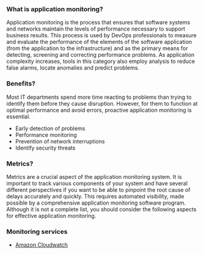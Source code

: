 ### What is application monitoring?
Application monitoring is the process that ensures that software systems and networks maintain the levels of performance necessary to support business results.
This process is used by DevOps professionals to measure and evaluate the performance of the elements of the software application (from the application to the infrastructure) and as the primary means for detecting, screening and correcting performance problems. As application complexity increases, tools in this category also employ analysis to reduce false alarms, locate anomalies and predict problems.

### Benefits?
Most IT departments spend more time reacting to problems than trying to identify them before they cause disruption. However, for them to function at optimal performance and avoid errors, proactive application monitoring is essential.
- Early detection of problems
- Performance monitoring
- Prevention of network interruptions
- Identify security threats

### Metrics?
Metrics are a crucial aspect of the application monitoring system. It is important to track various components of your system and have several different perspectives if you want to be able to pinpoint the root cause of delays accurately and quickly.
This requires automated visibility, made possible by a comprehensive application monitoring software program. Although it is not a complete list, you should consider the following aspects for effective application monitoring.

### Monitoring services
- [Amazon Cloudwatch](cloudwatch.md)
